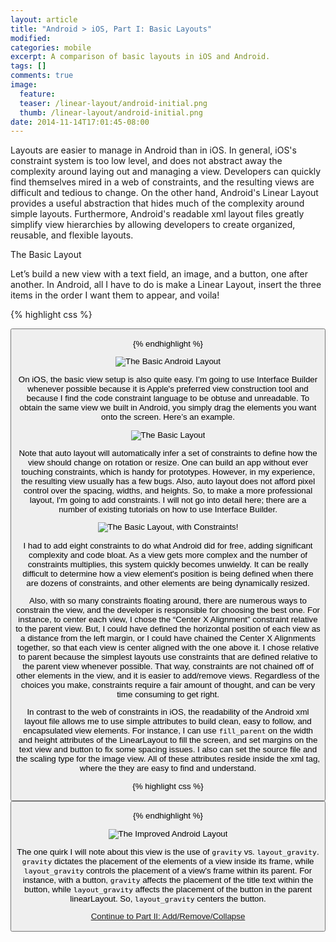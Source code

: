 ```yaml
---
layout: article
title: "Android > iOS, Part I: Basic Layouts"
modified:
categories: mobile
excerpt: A comparison of basic layouts in iOS and Android.  
tags: []
comments: true
image:
  feature:
  teaser: /linear-layout/android-initial.png
  thumb: /linear-layout/android-initial.png
date: 2014-11-14T17:01:45-08:00
---
```


Layouts are easier to manage in Android than in iOS.  In general, iOS's constraint system is too low level, and does not abstract away the complexity around laying out and managing a view.  Developers can quickly find themselves mired in a web of constraints, and the resulting views are difficult and tedious to change.  On the other hand, Android's Linear Layout provides a useful abstraction that hides much of the complexity around simple layouts.  Furthermore, Android's readable xml layout files greatly simplify view hierarchies by allowing developers to create organized, reusable, and flexible layouts.

The Basic Layout

Let’s build a new view with a text field, an image, and a button, one after another.  In Android, all I have to do is make a Linear Layout, insert the three items in the order I want them to appear, and voila!  

{% highlight css %}
<LinearLayout xmlns:android="http://schemas.android.com/apk/res/android"
                             android:orientation="vertical"
                             android:layout_width="fill_parent"
                             android:layout_height="fill_parent">

<TextView
        android:layout_width="fill_parent"
        android:layout_height="wrap_content"
        android:text="Canyon Creek, CA"/>

<ImageView
        android:layout_width="fill_parent"
        android:layout_height="wrap_content"
        android:src="@drawable/CanyonCreek"/>

<Button
        android:layout_width="wrap_content"
        android:layout_height="wrap_content"
        android:text="Button 1"/>

</LinearLayout>
{% endhighlight %}

![The Basic Android Layout](/images/linear-layout/android-initial.png)

On iOS, the basic view setup is also quite easy.  I’m going to use Interface Builder whenever possible because it is Apple's preferred view construction tool and because I find the code constraint language to be obtuse and unreadable.  To obtain the same view we built in Android, you simply drag the elements you want onto the screen.  Here’s an example.  

![The Basic Layout](/images/ios/basic-lined-up-layout.png)

Note that auto layout will automatically infer a set of constraints to define how the view should change on rotation or resize.  One can build an app without ever touching constraints, which is handy for prototypes. However, in my experience, the resulting view usually has a few bugs.  Also, auto layout does not afford pixel control over the spacing, widths, and heights.  So, to make a more professional layout, I'm going to add constraints.  I will not go into detail here; there are a number of existing tutorials on how to use Interface Builder.  

![The Basic Layout, with Constraints!](/images/ios/basic-layout-constraints.png)

I had to add eight constraints to do what Android did for free, adding significant complexity and code bloat.  As a view gets more complex and the number of constraints multiplies, this system quickly becomes unwieldy.  It can be really difficult to determine how a view element's position is being defined when there are dozens of constraints, and other elements are being dynamically resized.  

Also, with so many constraints floating around, there are numerous ways to constrain the view, and the developer is responsible for choosing the best one.  For instance, to center each view, I chose the “Center X Alignment” constraint relative to the parent view. But, I could have defined the horizontal position of each view as a distance from the left margin, or I could have chained the Center X Alignments together, so that each view is center aligned with the one above it.  I chose relative to parent because the simplest layouts use constraints that are defined relative to the parent view whenever possible.  That way, constraints are not chained off of other elements in the view, and it is easier to add/remove views.  Regardless of the choices you make, constraints require a fair amount of thought, and can be very time consuming to get right. 

In contrast to the web of constraints in iOS, the readability of the Android xml layout file allows me to use simple attributes to build clean, easy to follow, and encapsulated view elements.  For instance, I can use `fill_parent` on the width and height attributes of the LinearLayout to fill the screen, and set margins on the text view and button to fix some spacing issues.  I also can set the source file and the scaling type for the image view.  All of these attributes reside inside the xml tag, where the they are easy to find and understand. 

{% highlight css %}
<LinearLayout xmlns:android="http://schemas.android.com/apk/res/android"
                             android:orientation="vertical"
                             android:layout_width="fill_parent"
                             android:layout_height="fill_parent">

<TextView
        android:layout_width="fill_parent"
        android:layout_height="wrap_content"
        android:layout_marginTop="15dp"
        android:layout_marginBottom="15dp"
        android:gravity="center_horizontal"
        android:text="Canyon Creek, CA"/>

<ImageView
        android:layout_width="fill_parent"
        android:layout_height="wrap_content"
        android:gravity="center_horizontal"
        android:scaleType="fitCenter"
        android:src="@drawable/CanyonCreek"/>

<Button
        android:layout_width="wrap_content"
        android:layout_height="wrap_content"
        android:layout_marginTop="15dp"
        android:layout_gravity="center_horizontal"
        android:text="Button 1"/>

</LinearLayout>
{% endhighlight %}

![The Improved Android Layout](/images/linear-layout/android-improved.png)

The one quirk I will note about this view is the use of `gravity` vs. `layout_gravity`.  `gravity` dictates the placement of the elements of a view inside its frame, while `layout_gravity` controls the placement of a view's frame within its parent.  For instance, with a button, `gravity` affects the placement of the title text within the button, while `layout_gravity` affects the placement of the button in the parent linearLayout.  So, `layout_gravity` centers the button.  

[Continue to Part II: Add/Remove/Collapse](gregliest.github.io)